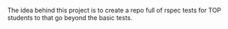 The idea behind this project is to create a repo full of rspec tests for TOP students to that go beyond the basic tests.